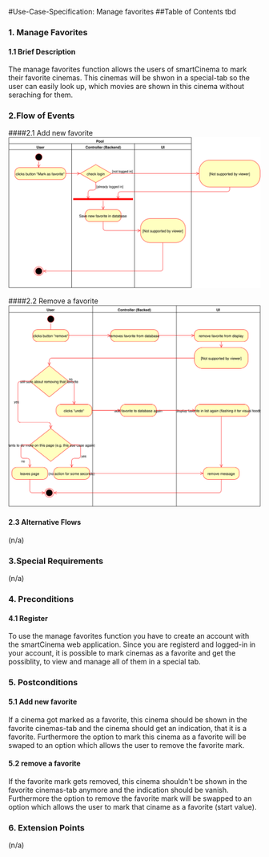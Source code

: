 #Use-Case-Specification: Manage favorites
##Table of Contents
tbd    

### 1. Manage Favorites
#### 1.1 Brief Description
The manage favorites function allows the users of smartCinema to mark their favorite cinemas.
This cinemas will be shwon in a special-tab so the user can easily look up, which movies are shown in this cinema without seraching for them.


### 2.Flow of Events
####2.1 Add new favorite
![Add new favorite flow][Add_flow]

####2.2 Remove a favorite
![Remove a favorite flow][Remove_flow]

#### 2.3 Alternative Flows
(n/a)


### 3.Special Requirements
(n/a)


### 4. Preconditions
#### 4.1 Register 
To use the manage favorites function you have to create an account with the smartCinema web application.
Since you are registerd and logged-in in your account, it is possible to mark cinemas as a favorite and get the possiblity, to view and manage all of them in a special tab.


### 5. Postconditions
#### 5.1 Add new favorite
If a cinema got marked as a favorite, this cinema should be shown in the favorite cinemas-tab and the cinema should get an indication, that it is a favorite. Furthermore the option to mark this cinema as a favorite will be swaped to an option which allows the user to remove the favorite mark.

#### 5.2 remove a favorite
If the favorite mark gets removed, this cinema shouldn't be shown in the favorite cinemas-tab anymore and the indication should be vanish. Furthermore the option to remove the favorite mark will be swapped to an option which allows the user to mark that ciname as a favorite (start value).  


### 6. Extension Points
(n/a)

<!-- Link definitions -->
[SRS]: https://github.com/tinf15b4-kino/kino-web/blob/master/documents/SRS.md
[Add_flow]: https://github.com/tinf15b4-kino/kino-web/blob/master/documents/UC/manage%20favorites/activity%20diagram%20-%20add%20new%20favorite%20cinema.svg
[Remove_flow]: https://github.com/tinf15b4-kino/kino-web/blob/master/documents/UC/manage%20favorites/activity%20diagram%20-%20remove%20favorite%20from%20favorite%20list.svg

 

